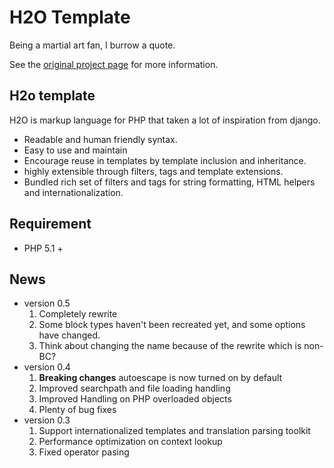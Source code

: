 H2O Template
===
Being a martial art fan, I burrow a quote.


See the [original project page][1] for more information.

 [1]:http://github.com/speedmax/h2o-php

H2o template
------------------------
H2O is markup language for PHP that taken a lot of inspiration from django.

 * Readable and human friendly syntax.
 * Easy to use and maintain
 * Encourage reuse in templates by template inclusion and inheritance.
 * highly extensible through filters, tags and template extensions.
 * Bundled rich set of filters and tags for string formatting, HTML helpers and 
   internationalization. 


Requirement
------------------------

 - PHP 5.1 +


News
------------------------

 - version 0.5
   1. Completely rewrite
   2. Some block types haven't been recreated yet, and some options have changed.
   3. Think about changing the name because of the rewrite which is non-BC?
 - version 0.4 
   1. **Breaking changes** autoescape is now turned on by default
   2. Improved searchpath and file loading handling
   3. Improved Handling on PHP overloaded objects
   4. Plenty of bug fixes
 - version 0.3
   1. Support internationalized templates and translation parsing toolkit
   2. Performance optimization on context lookup
   3. Fixed operator pasing

